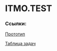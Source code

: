# ITMO.TEST
### Ссылки:
[Прототип](https://www.figma.com/proto/0bhtVcpbKn5zSO3taPNBB8/Untitled?node-id=3%3A1&scaling=scale-down)

[Таблица задач](https://docs.google.com/spreadsheets/d/1oRPZW_LNGGXiH2F_8_dr1uO6MqzxGM8j62xTc8ZI2sg/edit?usp=sharing)
